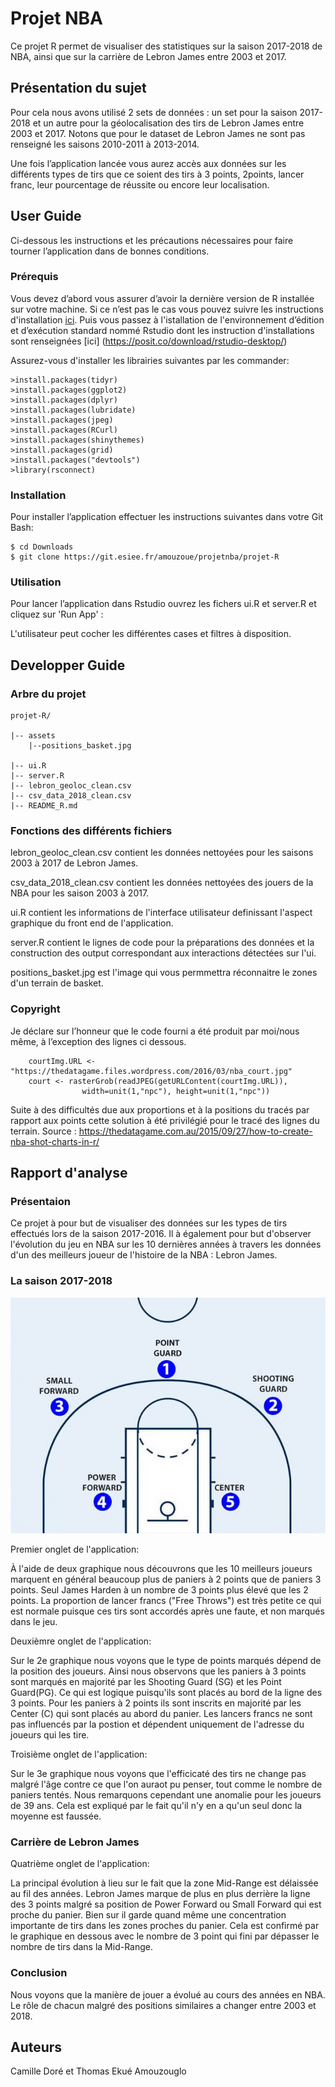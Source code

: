# Projet NBA

Ce projet R permet de visualiser des statistiques sur la saison 2017-2018 de NBA, ainsi que sur la carrière de Lebron James entre 2003 et 2017.

## Présentation du sujet

Pour cela nous avons utilisé 2 sets de données : un set pour la saison 2017-2018 et un autre pour la géolocalisation des tirs de Lebron James entre 2003 et 2017. Notons que pour le dataset de Lebron James ne sont pas renseigné les saisons 2010-2011 à 2013-2014.

Une fois l’application lancée vous aurez accès aux données sur les différents types de tirs que ce soient des tirs à 3 points, 2points, lancer franc, leur pourcentage de réussite ou encore leur localisation.

## User Guide 

Ci-dessous les instructions et les précautions nécessaires pour faire tourner l’application dans de bonnes conditions.

### Prérequis 

Vous devez d’abord vous assurer d’avoir la dernière version de R installée sur votre machine. 
Si ce n’est pas le cas vous pouvez suivre les instructions d'installation [ici](https://cran.r-project.org/bin/windows/base/). Puis vous passez à l'istallation de l'environnement d’édition et d’exécution standard nommé Rstudio dont les instruction d'installations sont renseignées [ici] (https://posit.co/download/rstudio-desktop/)

Assurez-vous d'installer les librairies suivantes par les commander:

    >install.packages(tidyr)
    >install.packages(ggplot2)
    >install.packages(dplyr)
    >install.packages(lubridate)
    >install.packages(jpeg)
    >install.packages(RCurl)
    >install.packages(shinythemes)
    >install.packages(grid)
    >install.packages("devtools")
    >library(rsconnect)


### Installation 

Pour installer l’application effectuer les instructions suivantes dans votre Git Bash: 

    $ cd Downloads
    $ git clone https://git.esiee.fr/amouzoue/projetnba/projet-R

### Utilisation

Pour lancer l’application dans Rstudio ouvrez les fichers ui.R et server.R et cliquez sur 'Run App' : 

L'utilisateur peut cocher les différentes cases et filtres à disposition.

## Developper Guide 

### Arbre du projet

    projet-R/ 

    |-- assets
        |--positions_basket.jpg
        
    |-- ui.R 
    |-- server.R
    |-- lebron_geoloc_clean.csv
    |-- csv_data_2018_clean.csv
    |-- README_R.md 

### Fonctions des différents fichiers

lebron_geoloc_clean.csv contient les données nettoyées pour les saisons 2003 à 2017 de Lebron James.

csv_data_2018_clean.csv contient les données nettoyées des jouers de la NBA pour les saison 2003 à 2017.

ui.R contient les informations de l'interface utilisateur definissant l'aspect graphique du front end de l'application.

server.R contient le lignes de code pour la préparations des données et la construction des output correspondant aux interactions détectées sur l'ui.

positions_basket.jpg est l'image qui vous permmettra réconnaitre le zones d'un terrain de basket.

### Copyright

Je déclare sur l’honneur que le code fourni a été produit par moi/nous même, à l’exception des lignes ci dessous.

        courtImg.URL <- "https://thedatagame.files.wordpress.com/2016/03/nba_court.jpg"
        court <- rasterGrob(readJPEG(getURLContent(courtImg.URL)),
                    width=unit(1,"npc"), height=unit(1,"npc"))

Suite à des difficultés due aux proportions et à la positions du tracés par rapport aux points cette solution à été privilégié pour le tracé des lignes du terrain. Source : https://thedatagame.com.au/2015/09/27/how-to-create-nba-shot-charts-in-r/

## Rapport d'analyse

### Présentaion

Ce projet à pour but de visualiser des données sur les types de tirs effectués lors de la saison 2017-2016. Il à également pour but d'observer l'évolution du jeu en NBA sur les 10 dernières années à travers les données d'un des meilleurs joueur de l'histoire de la NBA : Lebron James.

### La saison 2017-2018

![Positions des joueurs sur un terrain de basket](/assets/positions_basket.jpg)

Premier onglet de l'application:

À l'aide de deux graphique nous découvrons que les 10 meilleurs joueurs marquent en général beaucoup plus de paniers à 2 points que de paniers 3 points. Seul James Harden à un nombre de 3 points plus élevé que les 2 points. La proportion de lancer francs ("Free Throws") est très petite ce qui est normale puisque ces tirs sont accordés après une faute, et non marqués dans le jeu.

Deuxièmre onglet de l'application:

Sur le 2e graphique nous voyons que le type de points marqués dépend de la position des joueurs. Ainsi nous observons que les paniers à 3 points sont marqués en majorité par les Shooting Guard (SG) et les Point Guard(PG). Ce qui est logique puisqu'ils sont placés au bord de la ligne des 3 points. Pour les paniers à 2 points ils sont inscrits en majorité par les Center (C) qui sont placés au abord du panier. Les lancers francs ne sont pas influencés par la postion et dépendent uniquement de l'adresse du joueurs qui les tire.

Troisième onglet de l'application:

Sur le 3e graphique nous voyons que l'efficicaté des tirs ne change pas malgré l'âge contre ce que l'on auraot pu penser, tout comme le nombre de paniers tentés. Nous remarquons cependant une anomalie pour les joueurs de 39 ans. Cela est expliqué par le fait qu'il n'y en a qu'un seul donc la moyenne est faussée.

### Carrière de Lebron James

Quatrième onglet de l'application:

La principal évolution à lieu sur le fait que la zone Mid-Range est délaissée au fil des années. Lebron James marque de plus en plus derrière la ligne des 3 points malgré sa position de Power Forward ou Small Forward qui est proche du panier. Bien sur il garde quand même une concentration importante de tirs dans les zones proches du panier. Cela est confirmé par le graphique en dessous avec le nombre de 3 point qui fini par dépasser le nombre de tirs dans la Mid-Range.

### Conclusion 

Nous voyons que la manière de jouer a évolué au cours des années en NBA. Le rôle de chacun malgré des positions similaires a changer entre 2003 et 2018.

## Auteurs 

Camille Doré et Thomas Ekué Amouzouglo
